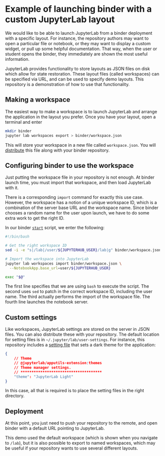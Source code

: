 # Example of launching binder with a custom JupyterLab layout

We would like to be able to launch JupyterLab from a binder deployment with a specific layout.
For instance, the repository authors may want to open a particular file or notebook,
or they may want to display a custom widget, or pull up some helpful documentation.
That way, when the user or student opens the binder, they immediately are
shown the most useful information.

JupyterLab provides functionality to store layouts as JSON files on disk which allow for state restoration.
These layout files (called workspaces) can be specified via URL, and can be used to specify demo layouts.
This repository is a demonstration of how to use that functionality.

## Making a workspace

The easiest way to make a workspace is to launch JupyterLab and arrange the application in the layout you prefer.
Once you have your layout, open a terminal and enter
```bash
mkdir binder
jupyter lab workspaces export > binder/workspace.json

```
This will store your workspace in a new file called `workspace.json`.
You will [distribute](binder/workspace.json) this file along with your binder repository.

## Configuring binder to use the workspace

Just putting the workspace file in your repository is not enough.
At binder launch time, you must import that workspace, and then load JupyterLab with it.

There is a corresponding `import` command for exactly this use case.
However, the workspace has a notion of a unique workspace ID,
which is a combination of the server base URL and the workspace name.
Since binder chooses a random name for the user upon launch,
we have to do some extra work to get the right ID.

In our binder [`start`](binder/start) script, we enter the following:

```bash
#!/bin/bash

# Get the right workspace ID
sed -i -e "s|/lab|/user/${JUPYTERHUB_USER}/lab|g" binder/workspace.json

# Import the workspace into JupyterLab
jupyter lab workspaces import binder/workspace.json \
  --NotebookApp.base_url=user/${JUPYTERHUB_USER}

exec "$@"
```

The first line specifies that we are using `bash` to execute the script.
The second uses `sed` to patch in the correct workspace ID, including the user name.
The third actually performs the import of the workspace file.
The fourth line launches the notebook server.

## Custom settings

Like workspaces, JupyterLab settings are stored on the server in JSON files.
You can also distribute these with your repository.
The default location for setting files is in `~/.jupyter/lab/user-settings`.
For instance, this repository includes a [setting file](.jupyter/lab/user-settings/@jupyterlab/apputils-extension/themes.jupyterlab-settings)
that sets a dark theme for the application:

```json
{
    // Theme
    // @jupyterlab/apputils-extension:themes
    // Theme manager settings.
    // *************************************
    "theme": "JupyterLab Light"
}
```
In this case, all that is required is to place the setting files in the right directory.

## Deployment

At this point, you just need to push your repository to the remote,
and open binder with a default URL pointing to JupyterLab.

This demo used the default workspace (which is shown when you navigate to `/lab`),
but it is also possible to export to named workspaces, which may be useful
if your repository wants to use several different layouts.
